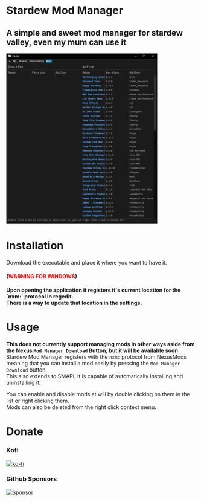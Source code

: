 
# Stardew Mod Manager

## A simple and sweet mod manager for stardew valley, even my mum can use it

<img src="assets/preview.png" height="450">

# Installation
Download the executable and place it where you want to have it.
<h4>(<span style="color: red"><strong>WARNING FOR WINDOWS</strong></span>)<h4>
Upon opening the application it registers it's current location for the `nxm:` protocol in regedit.<br>
There is a way to update that location in the settings.

# Usage
<strong>This does not currently support managing mods in other ways aside from the Nexus `Mod Manager Download` Button, but it will be available soon</strong><br>
Stardew Mod Manager registers with the `nxm:` protocol from NexusMods meaning that you can install a mod easily by pressing the `Mod Manager Download` button.<br>
This also extends to SMAPI, it is capable of automatically installing and uninstalling it.<br>

You can enable and disable mods at will by double clicking on them in the list or right clicking them.<br>
Mods can also be deleted from the right click context menu.

# Donate
### Kofi
[![ko-fi](https://ko-fi.com/img/githubbutton_sm.svg)](https://ko-fi.com/N4N31GIAK)
### Github Sponsors
<a href="https://github.com/sponsors/SarahGreyWolf" style="text-decoration: none;">
        <img src="https://img.shields.io/badge/-Sponsor-grey?style=for-the-badge&logo=Github" alt="Sponsor">
    </a>